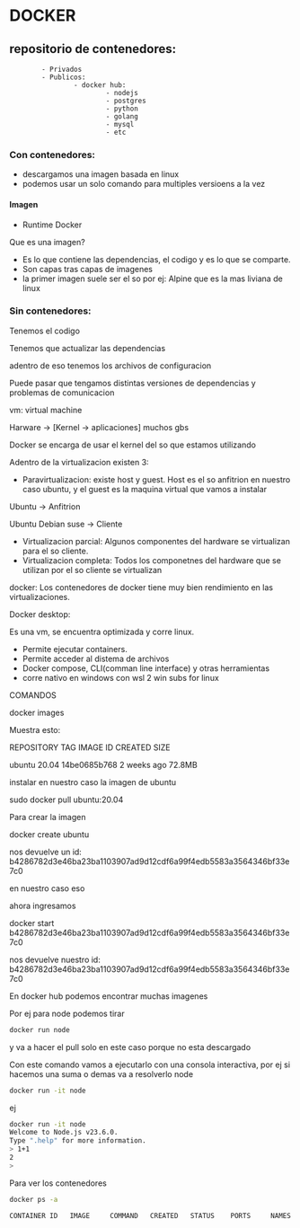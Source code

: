 # DOCKER

## repositorio de contenedores:
            - Privados
            - Publicos:
                    - docker hub:
                            - nodejs
                            - postgres
                            - python
                            - golang
                            - mysql
                            - etc

### Con contenedores:
- descargamos una imagen basada en linux
- podemos usar un solo comando para multiples versioens a la vez

#### Imagen
- Runtime Docker

Que es una imagen?

- Es lo que contiene las dependencias, el codigo y es lo que se comparte.
- Son capas tras capas de imagenes
- la primer imagen suele ser el so por ej: Alpine que es la mas liviana de linux

### Sin contenedores:
Tenemos el codigo

Tenemos que actualizar las dependencias

adentro de eso tenemos los archivos de configuracion

Puede pasar que tengamos distintas versiones de dependencias y problemas de comunicacion

vm: virtual machine

Harware -> [Kernel -> aplicaciones] muchos gbs

Docker se encarga de usar el kernel del so que estamos utilizando

Adentro de la virtualizacion existen 3:

- Paravirtualizacion: existe host y guest. Host es el so anfitrion en nuestro caso ubuntu, y el guest es la maquina
  virtual que vamos a instalar

Ubuntu -> Anfitrion

Ubuntu Debian suse -> Cliente

- Virtualizacion parcial: Algunos componentes del hardware se virtualizan para el so cliente.
- Virtualizacion completa: Todos los componetnes del hardware que se utilizan por el so cliente se virtualizan

docker: Los contenedores de docker tiene muy bien rendimiento en las virtualizaciones.

Docker desktop:

Es una vm, se encuentra optimizada y corre linux.

- Permite ejecutar containers.
- Permite acceder al distema de archivos
- Docker compose, CLI(comman line interface) y otras herramientas
- corre nativo en windows con wsl 2 win subs for linux

COMANDOS

docker images

Muestra esto:

REPOSITORY  TAG       IMAGE ID       CREATED      SIZE

ubuntu      20.04     14be0685b768   2 weeks ago   72.8MB

instalar en nuestro caso la imagen de ubuntu

sudo docker pull ubuntu:20.04

Para crear la imagen

docker create ubuntu

nos devuelve un id: b4286782d3e46ba23ba1103907ad9d12cdf6a99f4edb5583a3564346bf33e7c0

en nuestro caso eso

ahora ingresamos

docker start b4286782d3e46ba23ba1103907ad9d12cdf6a99f4edb5583a3564346bf33e7c0

nos devuelve nuestro id: b4286782d3e46ba23ba1103907ad9d12cdf6a99f4edb5583a3564346bf33e7c0

En docker hub podemos encontrar muchas imagenes

Por ej para node podemos tirar
```bash
docker run node
```
y va a hacer el pull solo en este caso porque no esta descargado

Con este comando vamos a ejecutarlo con una consola interactiva, por ej si hacemos una suma o demas va a resolverlo node
```bash
docker run -it node
```
ej
```bash
docker run -it node
Welcome to Node.js v23.6.0.
Type ".help" for more information.
> 1+1
2
>
```

Para ver los contenedores
```bash
docker ps -a

CONTAINER ID   IMAGE     COMMAND   CREATED   STATUS    PORTS     NAMES # Muestra esto
```

